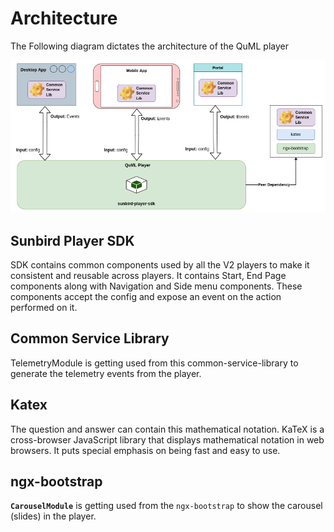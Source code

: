 # Architecture

The Following diagram dictates the architecture of the QuML player

![Arhitectural diagram of QuML player](<../../../.gitbook/assets/Content  player Achitecture-PDF player-PDF player-Video player.png>)

## **Sunbird Player SDK**

SDK contains common components used by all the V2 players to make it consistent and reusable across players. It contains Start, End Page components along with Navigation and Side menu components. These components accept the config and expose an event on the action performed on it.

## **Common Service Library**

TelemetryModule is getting used from this common-service-library to generate the telemetry events from the player.

## **Katex**

The question and answer can contain this mathematical notation. KaTeX is a cross-browser JavaScript library that displays mathematical notation in web browsers. It puts special emphasis on being fast and easy to use.&#x20;

## **ngx-bootstrap**

**`CarouselModule`** is getting used from the `ngx-bootstrap` to show the carousel (slides) in the player.





